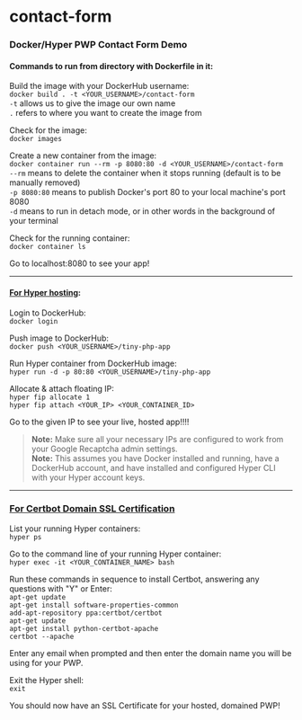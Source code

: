 # contact-form
### Docker/Hyper PWP Contact Form Demo

#### Commands to run from directory with Dockerfile in it:

Build the image with your DockerHub username:\
`docker build . -t <YOUR_USERNAME>/contact-form`\
`-t` allows us to give the image our own name\
`.` refers to where you want to create the image from

Check for the image:\
`docker images`

Create a new container from the image:\
`docker container run --rm -p 8080:80 -d <YOUR_USERNAME>/contact-form`\
`--rm` means to delete the container when it stops running (default is to be manually removed)\
`-p 8080:80` means to publish Docker's port 80 to your local machine's port 8080\
`-d` means to run in detach mode, or in other words in the background of your terminal

Check for the running container:\
`docker container ls`

Go to localhost:8080 to see your app!

---

#### [For Hyper hosting](https://hyper.sh/howto/deploying-a-docker-based-php-project-with-hyper.sh.html):

Login to DockerHub:\
`docker login`

Push image to DockerHub:\
`docker push <YOUR_USERNAME>/tiny-php-app`

Run Hyper container from DockerHub image:\
`hyper run -d -p 80:80 <YOUR_USERNAME>/tiny-php-app`

Allocate & attach floating IP:\
`hyper fip allocate 1`\
`hyper fip attach <YOUR_IP> <YOUR_CONTAINER_ID>`

Go to the given IP to see your live, hosted app!!!!

> **Note:** Make sure all your necessary IPs are configured to work from your Google Recaptcha admin settings.\
> **Note:** This assumes you have Docker installed and running, have a DockerHub account, and have installed and configured Hyper CLI with your Hyper account keys.

---

### [For Certbot Domain SSL Certification](https://certbot.eff.org/lets-encrypt/ubuntubionic-apache)

List your running Hyper containers:\
`hyper ps`

Go to the command line of your running Hyper container:\
`hyper exec -it <YOUR_CONTAINER_NAME> bash`

Run these commands in sequence to install Certbot, answering any questions with "Y" or Enter:\
`apt-get update`\
`apt-get install software-properties-common`\
`add-apt-repository ppa:certbot/certbot`\
`apt-get update`\
`apt-get install python-certbot-apache`\
`certbot --apache`

Enter any email when prompted and then enter the domain name you will be using for your PWP.

Exit the Hyper shell:\
`exit`

You should now have an SSL Certificate for your hosted, domained PWP!
